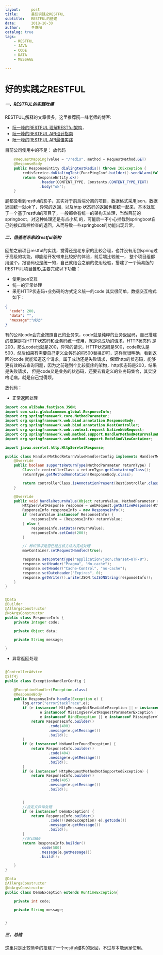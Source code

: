 ```yaml
---
layout:     post
title:      最佳实践之RESTFUL
subtitle:   RESTFUL的搭建
date:       2018-10-30
author:     李俊阳
catalog: true
tags:
    - RESTFUL
    - JAVA
    - CODE
    - DATA
    - MESSAGE
  
---
```

# 好的实践之RESTFUL

##### 一、RESTFUL的实践吐槽


RESTFUL,解释的文章很多，这里推荐阮一峰老师的博客:
* [阮一峰的RESTFUL 理解RESTful架构](http://www.ruanyifeng.com/blog/2011/09/restful.html)，
* [阮一峰的RESTFUL API设计指南](http://www.ruanyifeng.com/blog/2014/05/restful_api.html)
* [阮一峰的RESTFUL API最佳实践](http://www.ruanyifeng.com/blog/2018/10/restful-api-best-practices.html)


目前公司使用中的不足：
    放代码
```java
    @RequestMapping(value = "/redis", method = RequestMethod.GET)
    @ResponseBody
    public ResponseEntity dialingtestRedis() throws IOException {
        redisService.doDialingTest(FuncPingConf.builder().sendAlarm(false).build());
        return ResponseEntity.ok()
                .header(CONTENT_TYPE, Constants.CONTENT_TYPE_TEXT)
                .body("ok");
    }
```
屁都没看到restful的影子，其实对于前后端分离的项目，数据格式采用json，数据返回统一就ok了，异常的返回，以及http
状态码的返回也都统一起来，基本就属于一个基于restful的项目了，一般都会有统一的架构去处理，当然目前的springboot，对这种处理还是有点小坑
的，可能后一不小心拦截到springboot自己的接口监控检查的返回，从而导致一些springboot的功能出现异常。



##### 二、借鉴老东家的restful架构

回想之前项目restful的实践，觉得还是老东家的比较合理，也并没有用到spring过于高级的功能，却能给开发带来比较好的体验，前后端比较统一，
整个项目组都用这个，报错码也是统一的，自己就结合之前的使用经验，搭建了一个简易版的RESTFUL项目雏形,主要完成以下功能：
* 使用json交互
* 统一的异常处理
* 采用HTTP状态码+业务码的方式定义统一的code
其实很简单，数据交互格式如下：
```json
{
  "code": 200,
  "data": "",
  "message":"成功"
}
```
有的公司code会完全按照自己的业务来，code就是纯粹的业务返回码，自己搭建的框架是将HTTP状态码和业务码统一使用，就是说成功的请求，HTTP状态码
是200，那么code也就是200，异常的请求，HTTP状态码是500，code默认是500，然后如果有需要自己定义业务码的将500替换即可，这样就很明确，看到返回的code
就能知道这个请求，属于成功还是失败请求，保留http的状态码，能够更有效的去查询问题，因为之前碰到个比较蛋疼的架构，http状态码是200，结果是失败请求，
但是code又是业务的状态码，还要去看定义的业务码集合，其实没啥毛病，就是自己觉得烦。

放代码：
* 正常返回处理
```java
import com.alibaba.fastjson.JSON;
import com.saic.globalcommon.global.ResponseInfo;
import org.springframework.core.MethodParameter;
import org.springframework.web.bind.annotation.ResponseBody;
import org.springframework.web.bind.annotation.RestController;
import org.springframework.web.context.request.NativeWebRequest;
import org.springframework.web.method.support.HandlerMethodReturnValueHandler;
import org.springframework.web.method.support.ModelAndViewContainer;

import javax.servlet.http.HttpServletResponse;

public class HandlerMethodReturnValueHandlerConfig implements HandlerMethodReturnValueHandler {
    @Override
    public boolean supportsReturnType(MethodParameter returnType) {
        Class<?> controllerClass = returnType.getContainingClass();
        returnType.getMethodAnnotation(ResponseBody.class);

        return controllerClass.isAnnotationPresent(RestController.class);
    }

    @Override
    public void handleReturnValue(Object returnValue, MethodParameter returnType, ModelAndViewContainer mavContainer, NativeWebRequest webRequest) throws Exception {
        HttpServletResponse response = webRequest.getNativeResponse(HttpServletResponse.class);
        ResponseInfo responseInfo = new ResponseInfo();
        if (returnValue instanceof ResponseInfo) {
            responseInfo = (ResponseInfo) returnValue;
        } else {
            responseInfo.setData(returnValue);
            responseInfo.setCode(200);
        }

        // 标识请求是否已经在该方法内完成处理
        mavContainer.setRequestHandled(true);

        response.setContentType("application/json;charset=UTF-8");
        response.setHeader("Pragma", "No-cache");
        response.setHeader("Cache-Control", "no-cache");
        response.setDateHeader("Expires", 0);
        response.getWriter().write(JSON.toJSONString(responseInfo));
    }
}


@Data
@Builder
@AllArgsConstructor
@NoArgsConstructor
public class ResponseInfo {
    private Integer code;

    private Object data;

    private String message;

}
```
* 异常返回处理

```java

@ControllerAdvice
@Slf4j
public class ExceptionHandlerConfig {

    @ExceptionHandler(Exception.class)
    @ResponseBody
    public ResponseInfo handle(Exception e) {
        log.error("errorStackTrace",e);
        if (e instanceof HttpMessageNotReadableException || e instanceof MethodArgumentNotValidException ||
                e instanceof MissingServletRequestParameterException || e instanceof TypeMismatchException ||
                e instanceof BindException || e instanceof MissingServletRequestPartException) {
            return ResponseInfo.builder()
                    .code(400)
                    .message(e.getMessage())
                    .build();
        }
        if (e instanceof NoHandlerFoundException) {
            return ResponseInfo.builder()
                    .code(404)
                    .message(e.getMessage())
                    .build();
        }
        if (e instanceof HttpRequestMethodNotSupportedException) {
            return ResponseInfo.builder()
                    .code(405)
                    .message(e.getMessage())
                    .build();


        }
        //自定义异常处理
        if (e instanceof DemoException) {
            return ResponseInfo.builder()
                    .code(((DemoException) e).getCode())
                    .message(e.getMessage())
                    .build();
        }
        //默认500
        return ResponseInfo.builder()
                .code(500)
                .message(e.getMessage())
                .build();

    }
}

@Data
@AllArgsConstructor
@NoArgsConstructor
public class DemoException extends RuntimeException{

    private int code;

    private String message;


}
```

##### 三、总结

这里只是比较简单的搭建了一个restful结构的返回，不过基本能满足使用。

    


